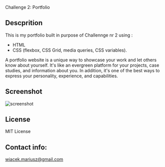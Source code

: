 
Challenge 2: Portfolio

## Descprition

This is my portfolio built in purpose of Challennge nr 2 using :
* HTML
* CSS (flexbox, CSS Grid, media queries, CSS variables).

A portfolio website is a unique way to showcase your work and let others know about yourself. It's like an evergreen platform for your projects, case studies, and information about you. In addition, it's one of the best ways to express your personality, experience, and capabilities.

## Screenshot

![screenshot]("..assets/images/screenshot.jpeg")

## License

MIT License

## Contact info: 
wiacek.mariusz@gmail.com
